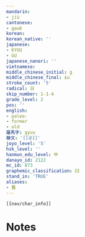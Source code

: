```yaml
---
mandarin:
- jiù
cantonese:
- gau6
korean:
korean_native: ''
japanese:
- KYUU
- GU
japanese_nanori: ''
vietnamese:
middle_chinese_initial: g
middle_chinese_final: ɨu
stroke_count: '5'
radical: 日
skip_number: 1-1-4
grade_level: 2
pos: ''
english:
- paleo-
- former
- old
羅馬字: gyuu
韓文: '[[귯]]'
joyo_level: '5'
hsk_level: ''
hanmun_edu_level: 中
danayo_id: 2122
mc_id: 873
graphemic_classification: 臼
stand_in: 'TRUE'
aliases:
- 舊
---
```

```meta-bind-embed
[[nav/char_info]]
```

# Notes
